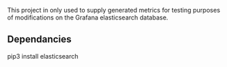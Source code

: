 This project in only used to supply generated metrics for testing purposes of modifications on the Grafana elasticsearch database.


Dependancies
------------

pip3 install elasticsearch


